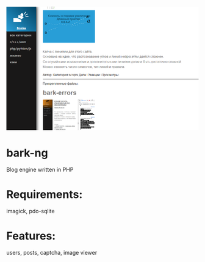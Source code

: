 ![bark-ng screenshot](/bark-ng2.png)
# bark-ng
Blog engine written in PHP
<br>
# Requirements:
imagick, pdo-sqlite
# Features:
users, posts, captcha, image viewer
